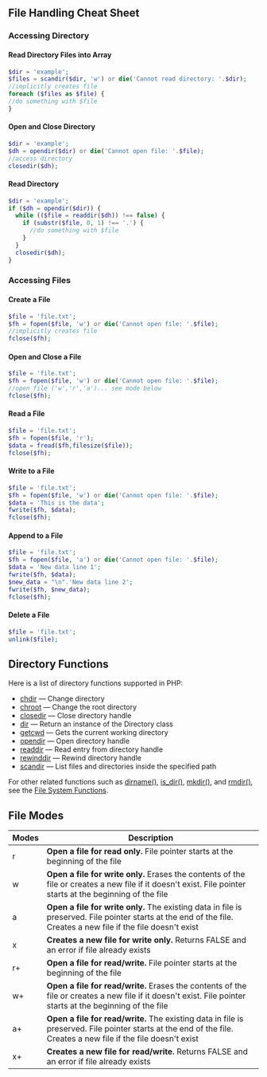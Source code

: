 ## File Handling Cheat Sheet
### Accessing Directory
#### Read Directory Files into Array
```php
$dir = 'example';
$files = scandir($dir, 'w') or die('Cannot read directory: '.$dir);
//implicitly creates file
foreach ($files as $file) {
//do something with $file
}
```
#### Open and Close Directory
```php
$dir = 'example';
$dh = opendir($dir) or die('Cannot open file: '.$file);
//access directory
closedir($dh);
```
#### Read Directory
```php
$dir = 'example';
if ($dh = opendir($dir)) {
  while (($file = readdir($dh)) !== false) {
    if (substr($file, 0, 1) !== '.') {
      //do something with $file
    }
  }
  closedir($dh);
}
```
### Accessing Files
#### Create a File
```php
$file = 'file.txt';
$fh = fopen($file, 'w') or die('Cannot open file: '.$file);
//implicitly creates file
fclose($fh);
```
#### Open and Close a File
```php
$file = 'file.txt';
$fh = fopen($file, 'w') or die('Cannot open file: '.$file);
//open file ('w','r','a')... see mode below
fclose($fh);
```
#### Read a File
```php
$file = 'file.txt';
$fh = fopen($file, 'r');
$data = fread($fh,filesize($file));
fclose($fh);
```

#### Write to a File
```php
$file = 'file.txt';
$fh = fopen($file, 'w') or die('Cannot open file: '.$file);
$data = 'This is the data';
fwrite($fh, $data);
fclose($fh);
```
#### Append to a File
```php
$file = 'file.txt';
$fh = fopen($file, 'a') or die('Cannot open file: '.$file);
$data = 'New data line 1';
fwrite($fh, $data);
$new_data = "\n".'New data line 2';
fwrite($fh, $new_data);
fclose($fh);
```
#### Delete a File
```php
$file = 'file.txt';
unlink($file);
```
## Directory Functions
Here is a list of directory functions supported in PHP:

 - [chdir](http://php.net/manual/en/function.chdir.php)  — Change directory
 - [chroot](http://php.net/manual/en/function.chroot.php) — Change the root directory
 - [closedir](http://php.net/manual/en/function.closedir.php) — Close directory handle
 - [dir](http://php.net/manual/en/function.dir.php) — Return an instance of the Directory class
 - [getcwd](http://php.net/manual/en/function.getcwd.php) — Gets the current working directory
 - [opendir](http://php.net/manual/en/function.opendir.php) — Open directory handle
 - [readdir](http://php.net/manual/en/function.readdir.php) — Read entry from directory handle
 - [rewinddir](http://php.net/manual/en/function.rewinddir.php) — Rewind directory handle
 - [scandir](http://php.net/manual/en/function.scandir.php) — List files and directories inside the specified path

For other related functions such as [dirname()](http://php.net/manual/en/function.dirname.php), [is_dir()](http://php.net/manual/en/function.is-dir.php), [mkdir()](http://php.net/manual/en/function.mkdir.php), and [rmdir()](http://php.net/manual/en/function.rmdir.php), see the [File System Functions](http://php.net/manual/en/ref.filesystem.php).

## File Modes
| Modes | Description                                                                                                                                                      |
|-------|------------------------------------------------------------------------------------------------------------------------------------------------------------------|
|   r   | **Open a file for read only.** File pointer starts at the beginning of the file                                                                                  |
|   w   | **Open a file for write only.** Erases the contents of the file or creates a new file if it doesn't exist. File pointer starts at the beginning of the file      |
|   a   | **Open a file for write only.** The existing data in file is preserved. File pointer starts at the end of the file. Creates a new file if the file doesn't exist |
|   x   | **Creates a new file for write only.** Returns FALSE and an error if file already exists                                                                         |
|   r+  | **Open a file for read/write.** File pointer starts at the beginning of the file                                                                                 |
|   w+  | **Open a file for read/write.** Erases the contents of the file or creates a new file if it doesn't exist. File pointer starts at the beginning of the file      |
|   a+  | **Open a file for read/write.** The existing data in file is preserved. File pointer starts at the end of the file. Creates a new file if the file doesn't exist |
|   x+  | **Creates a new file for read/write.** Returns FALSE and an error if file already exists                                                                         |